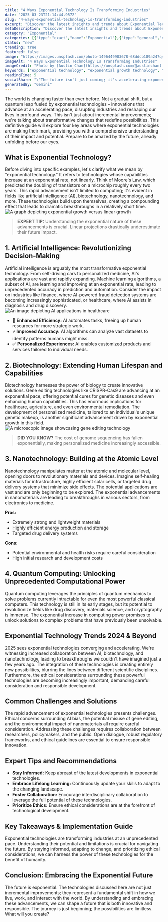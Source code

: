```yaml
---
title: "4 Ways Exponential Technology Is Transforming Industries"
date: "2025-03-23T21:14:44.957Z"
slug: "4-ways-exponential-technology-is-transforming-industries"
excerpt: "Discover the latest insights and trends about Exponential Technology. This comprehensive guide covers everything you need to know about Exponential Technology in 2025."
metaDescription: "Discover the latest insights and trends about Exponential Technology. This comprehensive guide covers everything you need to know about Exponential Technol..."
category: "Exponential"
categories: [{"type":"exact","name":"Exponential"},{"type":"general","name":"Computing"},{"type":"medium","name":"Artificial Intelligence"},{"type":"specific","name":"Machine Learning"},{"type":"niche","name":"Deep Learning"}]
status: "new"
trending: true
featured: false
image: "https://images.unsplash.com/photo-1496449903678-68ddcb189a24?q=85&w=1200&fit=max&fm=webp&auto=compress"
imageAlt: "4 Ways Exponential Technology Is Transforming Industries"
imageCredit: "Photo by [Austin Chan](https://unsplash.com/@austinchan) on Unsplash"
keywords: ["exponential technology", "exponential growth technology", "future of exponential technology", "exponential technologies examples", "what is exponential technology", "exponential technology investment", "best exponential technology companies", "impact of exponential technologies", "exponential technology trends 2024", "how to invest in exponential technologies"]
readingTime: 5
socialShare: "\"The future isn't just coming; it's accelerating exponentially. Are you ready to ride the wave of transformative technologies?\""
generatedBy: "Gemini"
---
```




The world is changing faster than ever before.  Not a gradual shift, but a quantum leap fueled by exponential technologies – innovations that advance at an accelerating pace, disrupting industries and reshaping our lives in profound ways.  This isn't just about incremental improvements; we're talking about transformative changes that redefine possibilities. This definitive guide will explore four key areas where exponential technologies are making their mark, providing you with a comprehensive understanding of their impact and potential.  Prepare to be amazed by the future, already unfolding before our eyes.

## What is Exponential Technology?

Before diving into specific examples, let's clarify what we mean by "exponential technology."  It refers to technologies whose capabilities increase at an exponential rate, not linearly.  Think of Moore's Law, which predicted the doubling of transistors on a microchip roughly every two years. This rapid advancement isn't limited to computing; it's evident in fields like artificial intelligence (AI), biotechnology, nanotechnology, and more.  These technologies build upon themselves, creating a compounding effect that leads to dramatic breakthroughs in a relatively short time.  ![A graph depicting exponential growth versus linear growth](https://images.unsplash.com/photo-1451187580459-43490279c0fa?q=85&w=1200&fit=max&fm=webp&auto=compress)

> **EXPERT TIP:** Understanding the exponential nature of these advancements is crucial.  Linear projections drastically underestimate their future impact.

## 1. Artificial Intelligence: Revolutionizing Decision-Making

Artificial intelligence is arguably the most transformative exponential technology.  From self-driving cars to personalized medicine, AI's applications are vast and rapidly expanding.  Machine learning algorithms, a subset of AI, are learning and improving at an exponential rate, leading to unprecedented accuracy in prediction and automation.  Consider the impact on industries like finance, where AI-powered fraud detection systems are becoming increasingly sophisticated, or healthcare, where AI assists in diagnosis and drug discovery.  ![An image depicting AI applications in healthcare](https://images.unsplash.com/photo-1484417894907-623942c8ee29?q=85&w=1200&fit=max&fm=webp&auto=compress)

* 🔑 **Enhanced Efficiency:** AI automates tasks, freeing up human resources for more strategic work.
* ⚡ **Improved Accuracy:** AI algorithms can analyze vast datasets to identify patterns humans might miss.
* ✅ **Personalized Experiences:** AI enables customized products and services tailored to individual needs.

## 2. Biotechnology: Extending Human Lifespan and Capabilities

Biotechnology harnesses the power of biology to create innovative solutions.  Gene editing technologies like CRISPR-Cas9 are advancing at an exponential pace, offering potential cures for genetic diseases and even enhancing human capabilities.  This has enormous implications for healthcare, agriculture, and even environmental remediation.  The development of personalized medicine, tailored to an individual's unique genetic makeup, is another significant advancement driven by exponential growth in this field. ![A microscopic image showcasing gene editing technology](https://images.unsplash.com/photo-1517976487492-5750f3195933?q=85&w=1200&fit=max&fm=webp&auto=compress)

> **DID YOU KNOW?**  The cost of genome sequencing has fallen exponentially, making personalized medicine increasingly accessible.

## 3. Nanotechnology: Building at the Atomic Level

Nanotechnology manipulates matter at the atomic and molecular level, opening doors to revolutionary materials and devices.  Imagine self-healing materials for infrastructure, highly efficient solar cells, or targeted drug delivery systems that minimize side effects.  The potential applications are vast and are only beginning to be explored.  The exponential advancements in nanomaterials are leading to breakthroughs in various sectors, from electronics to medicine. 

**Pros:**
* Extremely strong and lightweight materials
* Highly efficient energy production and storage
* Targeted drug delivery systems

**Cons:**
* Potential environmental and health risks require careful consideration
* High initial research and development costs

## 4. Quantum Computing: Unlocking Unprecedented Computational Power

Quantum computing leverages the principles of quantum mechanics to solve problems currently intractable for even the most powerful classical computers.  This technology is still in its early stages, but its potential to revolutionize fields like drug discovery, materials science, and cryptography is immense.  The exponential increase in computing power promises to unlock solutions to complex problems that have previously been unsolvable. 

## Exponential Technology Trends 2024 & Beyond

2025 sees exponential technologies converging and accelerating.  We're witnessing increased collaboration between AI, biotechnology, and nanotechnology, leading to breakthroughs we couldn't have imagined just a few years ago.  The integration of these technologies is creating entirely new possibilities, blurring the lines between different scientific disciplines.  Furthermore, the ethical considerations surrounding these powerful technologies are becoming increasingly important, demanding careful consideration and responsible development.

## Common Challenges and Solutions

The rapid advancement of exponential technologies presents challenges.  Ethical concerns surrounding AI bias, the potential misuse of gene editing, and the environmental impact of nanomaterials all require careful consideration.  Addressing these challenges requires collaboration between researchers, policymakers, and the public.  Open dialogue, robust regulatory frameworks, and ethical guidelines are essential to ensure responsible innovation.

## Expert Tips and Recommendations

* **Stay Informed:** Keep abreast of the latest developments in exponential technologies.
* **Embrace Lifelong Learning:** Continuously update your skills to adapt to the changing landscape.
* **Foster Collaboration:** Encourage interdisciplinary collaboration to leverage the full potential of these technologies.
* **Prioritize Ethics:**  Ensure ethical considerations are at the forefront of technological development.

## Key Takeaways & Implementation Guide

Exponential technologies are transforming industries at an unprecedented pace.  Understanding their potential and limitations is crucial for navigating the future.  By staying informed, adapting to change, and prioritizing ethical considerations, we can harness the power of these technologies for the benefit of humanity.

## Conclusion: Embracing the Exponential Future

The future is exponential.  The technologies discussed here are not just incremental improvements; they represent a fundamental shift in how we live, work, and interact with the world.  By understanding and embracing these advancements, we can shape a future that is both innovative and responsible.  The journey is just beginning; the possibilities are limitless.  What will you create?

